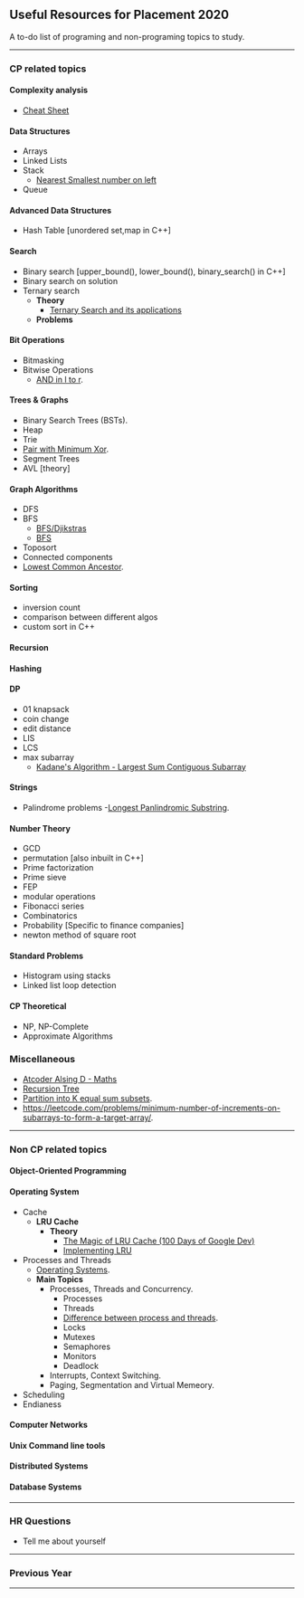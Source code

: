 ## Useful Resources for Placement 2020
A to-do list of programing and non-programing topics to study.

---

### CP related topics

#### Complexity analysis
- [Cheat Sheet](https://www.bigocheatsheet.com/)

#### Data Structures
- Arrays
- Linked Lists
- Stack
  - [Nearest Smallest number on left](https://www.geeksforgeeks.org/find-the-nearest-smaller-numbers-on-left-side-in-an-array/)
- Queue

#### Advanced Data Structures
- Hash Table [unordered set,map in C++]

#### Search
- Binary search [upper_bound(), lower_bound(), binary_search() in C++]
- Binary search on solution
- Ternary search
  - **Theory**
    - [Ternary Search and its applications](https://cp-algorithms.com/num_methods/ternary_search.html?fbclid=IwAR1LVwQ1WITShxj_SzG3xHwxR7WhMgCW28fyX7O_MYV9f0nPCdbK3XIGrZo)
  - **Problems**

#### Bit Operations
- Bitmasking
- Bitwise Operations
  - [AND in l to r](https://leetcode.com/contest/weekly-contest-198/problems/find-a-value-of-a-mysterious-function-closest-to-target/).

#### Trees & Graphs
- Binary Search Trees (BSTs).
- Heap
- Trie
 - [Pair with Minimum Xor](https://www.geeksforgeeks.org/minimum-xor-value-pair/).
- Segment Trees
- AVL [theory]

#### Graph Algorithms
- DFS
- BFS
  - [BFS/Djikstras](https://leetcode.com/problems/path-with-maximum-probability/)
  - [BFS](https://www.geeksforgeeks.org/word-ladder-length-of-shortest-chain-to-reach-a-target-word/)
- Toposort
- Connected components
- [Lowest Common Ancestor](https://www.geeksforgeeks.org/lowest-common-ancestor-binary-tree-set-1/).

#### Sorting
- inversion count
- comparison between different algos
- custom sort in C++

#### Recursion

#### Hashing

#### DP
- 01 knapsack
- coin change
- edit distance
- LIS
- LCS
- max subarray
  - [Kadane's Algorithm - Largest Sum Contiguous Subarray](https://www.geeksforgeeks.org/largest-sum-contiguous-subarray/)

#### Strings
- Palindrome problems
  -[Longest Panlindromic Substring](https://www.geeksforgeeks.org/longest-palindromic-substring-set-2/?ref=rp).

#### Number Theory
- GCD
- permutation [also inbuilt in C++]
- Prime factorization
- Prime sieve
- FEP
- modular operations
- Fibonacci series
- Combinatorics
- Probability [Specific to finance companies]
- newton method of square root

#### Standard Problems
- Histogram using stacks
- Linked list loop detection

#### CP Theoretical
- NP, NP-Complete
- Approximate Algorithms

### Miscellaneous
- [Atcoder Alsing D - Maths](https://atcoder.jp/contests/aising2020/tasks/aising2020_d)
- [Recursion Tree](https://leetcode.com/problems/reaching-points/)
- [Partition into K equal sum subsets](https://leetcode.com/problems/partition-to-k-equal-sum-subsets/).
- https://leetcode.com/problems/minimum-number-of-increments-on-subarrays-to-form-a-target-array/.

---

### Non CP related topics

#### Object-Oriented Programming

#### Operating System
- Cache
  - **LRU Cache**
    - **Theory**
      - [The Magic of LRU Cache (100 Days of Google Dev)](https://www.youtube.com/watch?v=R5ON3iwx78M)
      - [Implementing LRU](https://www.youtube.com/watch?v=bq6N7Ym81iI)
- Processes and Threads
  - [Operating Systems](https://archive.org/details/ucberkeley-webcast-PL-XXv-cvA_iBDyz-ba4yDskqMDY6A1w_c).
  - **Main Topics**
    - Processes, Threads and Concurrency.
      - Processes
      - Threads
      - [Difference between process and threads](https://www.quora.com/What-is-the-difference-between-a-process-and-a-thread).
      - Locks
      - Mutexes
      - Semaphores
      - Monitors
      - Deadlock
    - Interrupts, Context Switching.
    - Paging, Segmentation and Virtual Memeory.
- Scheduling
- Endianess

#### Computer Networks

#### Unix Command line tools

#### Distributed Systems

#### Database Systems

---

### HR Questions
- Tell me about yourself

---

### Previous Year

---
